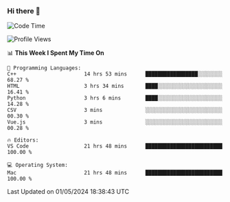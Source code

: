 ### Hi there 👋

<!--START_SECTION:waka-->
![Code Time](http://img.shields.io/badge/Code%20Time-522%20hrs%2032%20mins-blue)

![Profile Views](http://img.shields.io/badge/Profile%20Views-37-blue)

📊 **This Week I Spent My Time On** 

```text
💬 Programming Languages: 
C++                      14 hrs 53 mins      █████████████████░░░░░░░░   68.27 % 
HTML                     3 hrs 34 mins       ████░░░░░░░░░░░░░░░░░░░░░   16.41 % 
Python                   3 hrs 6 mins        ████░░░░░░░░░░░░░░░░░░░░░   14.28 % 
CSV                      3 mins              ░░░░░░░░░░░░░░░░░░░░░░░░░   00.30 % 
Vue.js                   3 mins              ░░░░░░░░░░░░░░░░░░░░░░░░░   00.28 % 

🔥 Editors: 
VS Code                  21 hrs 48 mins      █████████████████████████   100.00 % 

💻 Operating System: 
Mac                      21 hrs 48 mins      █████████████████████████   100.00 % 
```


 Last Updated on 01/05/2024 18:38:43 UTC
<!--END_SECTION:waka-->

<!--
**JackeyHua-SJTU/JackeyHua-SJTU** is a ✨ _special_ ✨ repository because its `README.md` (this file) appears on your GitHub profile.

Here are some ideas to get you started:

- 🔭 I’m currently working on ...
- 🌱 I’m currently learning ...
- 👯 I’m looking to collaborate on ...
- 🤔 I’m looking for help with ...
- 💬 Ask me about ...
- 📫 How to reach me: ...
- 😄 Pronouns: ...
- ⚡ Fun fact: ...
-->
